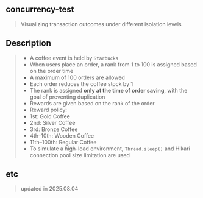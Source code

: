 ## concurrency-test  
> Visualizing transaction outcomes under different isolation levels

## Description  
> - A coffee event is held by `Starbucks`  
> - When users place an order, a rank from 1 to 100 is assigned based on the order time  
> - A maximum of 100 orders are allowed  
> - Each order reduces the coffee stock by 1  
> - The rank is assigned **only at the time of order saving**, with the goal of preventing duplication  
> - Rewards are given based on the rank of the order  
> - Reward policy:  
  > - 1st: Gold Coffee  
  > - 2nd: Silver Coffee  
  > - 3rd: Bronze Coffee  
  > - 4th–10th: Wooden Coffee  
  > - 11th–100th: Regular Coffee  
> - To simulate a high-load environment, `Thread.sleep()` and Hikari connection pool size limitation are used

## etc  
> updated in 2025.08.04
